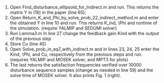 1) Open Find_disturbance_ellipsoid_for_Indirect.m and run. This returns the matrix Y in (16) in the paper (line 65);
2) Open Return_K_and_Phi_by_solve_prob_22_indirect_method.m and enter the obtained Y in line 10 and run. This returns K_ind, \Phi and runtime of the simulation. (require YALMIP and SEDUMI solver)
3) Run Lemma3.m In line 27 change the feedback gain Kind with the output of the previous step
4) Store Cu (line 45)
5) Open Solve_prob_in_eq7_with_indirect.m and in lines 23, 24, 25 enter the Kind, \Phi, and Cu, respectively from the previous steps and run. (requires YALMIP and MOSEK solver, and MPT3 for plots)
6) The last returns the satisfaction frequencies verified over 10000 disturbance sequence samples (change as needed in line 59) and the solve time of MOSEK solver. It also prints Fig. 1 (right).
